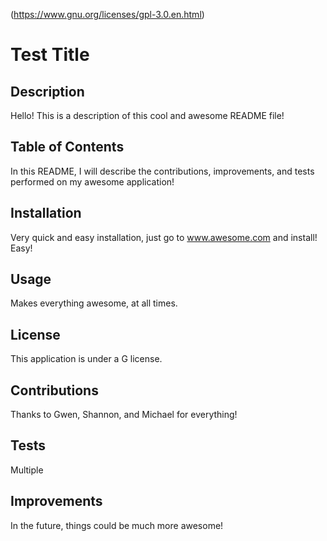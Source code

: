  (https://www.gnu.org/licenses/gpl-3.0.en.html)
# Test Title

## Description
Hello! This is a description of this cool and awesome README file!

## Table of Contents
In this README, I will describe the contributions, improvements, and tests performed on my awesome application!

## Installation
Very quick and easy installation, just go to www.awesome.com and install! Easy!

## Usage
Makes everything awesome, at all times.

## License
This application is under a G license.

## Contributions
Thanks to Gwen, Shannon, and Michael for everything!

## Tests
Multiple

## Improvements
In the future, things could be much more awesome!
